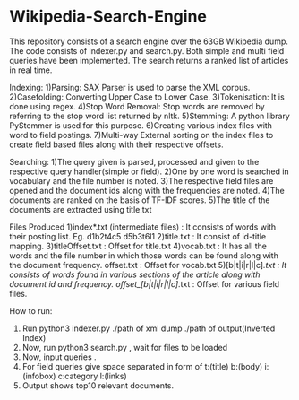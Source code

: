 # Wikipedia-Search-Engine

This repository consists of a search engine over the 63GB Wikipedia dump. The code consists of indexer.py and search.py. Both simple and multi field queries have been implemented. The search returns a ranked list of articles in real time.

Indexing:
1)Parsing: SAX Parser is used to parse the XML corpus.
2)Casefolding: Converting Upper Case to Lower Case.
3)Tokenisation: It is done using regex.
4)Stop Word Removal: Stop words are removed by referring to the stop word list returned by nltk.
5)Stemming: A python library PyStemmer is used for this purpose.
6)Creating various index files with word to field postings.
7)Multi-way External sorting on the index files to create field based files along with their respective offsets.

Searching:
1)The query given is parsed, processed and given to the respective query handler(simple or field).
2)One by one word is searched in vocabulary and the file number is noted.
3)The respective field files are opened and the document ids along with the frequencies are noted.
4)The documents are ranked on the basis of TF-IDF scores.
5)The title of the documents are extracted using title.txt

Files Produced
1)index*.txt (intermediate files) : It consists of words with their posting list. Eg. d1b2t4c5 d5b3t6l1
2)title.txt : It consist of id-title mapping.
3)titleOffset.txt : Offset for title.txt
4)vocab.txt : It has all the words and the file number in which those words can be found along with the document frequency.
offset.txt : Offset for vocab.txt
5)[b|t|i|r|l|c]*.txt : It consists of words found in various sections of the article along with document id and frequency.
offset_[b|t|i|r|l|c]*.txt : Offset for various field files.

How to run:
1) Run python3 indexer.py ./path of xml dump ./path of output(Inverted Index)
2) Now, run python3 search.py , wait for files to be loaded 
3) Now, input queries .
4) For field queries give space separated in form of t:(title) b:(body)  i:(infobox)  c:category l:(links)
5) Output shows top10 relevant documents.
